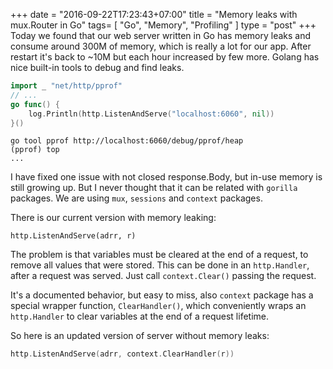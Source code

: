 +++
date = "2016-09-22T17:23:43+07:00"
title = "Memory leaks with mux.Router in Go"
tags= [ "Go", "Memory", "Profiling" ]
type = "post"
+++
Today we found that our web server written in Go has memory leaks and consume around 300M of memory, which is really a lot for our app. After restart it's back to ~10M but each hour increased by few more. Golang has nice built-in tools to debug and find leaks.

```go
import _ "net/http/pprof"
// ...
go func() {
	log.Println(http.ListenAndServe("localhost:6060", nil))
}()
```

```shell
go tool pprof http://localhost:6060/debug/pprof/heap
(pprof) top
...
```

I have fixed one issue with not closed response.Body, but in-use memory is still growing up. But I never thought that it can be related with `gorilla` packages. We are using `mux`, `sessions` and `context` packages.

There is our current version with memory leaking:
```golang
http.ListenAndServe(adrr, r)
```

The problem is that variables must be cleared at the end of a request, to remove all values that were stored. This can be done in an `http.Handler`, after a request was served. Just call `context.Clear()` passing the request.

It's a documented behavior, but easy to miss, also `context` package has a special wrapper function, `ClearHandler()`, which conveniently wraps an `http.Handler` to clear variables at the end of a request lifetime.

So here is an updated version of server without memory leaks:
```go
http.ListenAndServe(adrr, context.ClearHandler(r))
```
